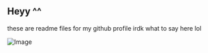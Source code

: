 ## Heyy ^^
these are readme files for my github profile
irdk what to say here lol

![Image](https://github.com/user-attachments/assets/5e992a19-2e92-4723-bd63-7a6c5cfadb15)
